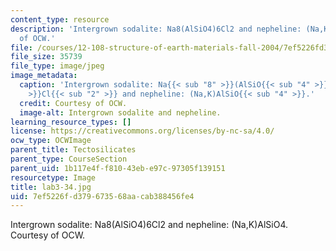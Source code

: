 ```yaml
---
content_type: resource
description: 'Intergrown sodalite: Na8(AlSiO4)6Cl2 and nepheline: (Na,K)AlSiO4. Courtesy
  of OCW.'
file: /courses/12-108-structure-of-earth-materials-fall-2004/7ef5226fd379673568aacab388456fe4_lab3-34.jpg
file_size: 35739
file_type: image/jpeg
image_metadata:
  caption: 'Intergrown sodalite: Na{{< sub "8" >}}(AlSiO{{< sub "4" >}}){{< sub "6"
    >}}Cl{{< sub "2" >}} and nepheline: (Na,K)AlSiO{{< sub "4" >}}.'
  credit: Courtesy of OCW.
  image-alt: Intergrown sodalite and nepheline.
learning_resource_types: []
license: https://creativecommons.org/licenses/by-nc-sa/4.0/
ocw_type: OCWImage
parent_title: Tectosilicates
parent_type: CourseSection
parent_uid: 1b117e4f-f810-43eb-e97c-97305f139151
resourcetype: Image
title: lab3-34.jpg
uid: 7ef5226f-d379-6735-68aa-cab388456fe4
---
```

Intergrown sodalite: Na8(AlSiO4)6Cl2 and nepheline: (Na,K)AlSiO4. Courtesy of OCW.